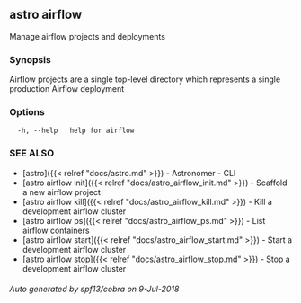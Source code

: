 ## astro airflow

Manage airflow projects and deployments

### Synopsis

Airflow projects are a single top-level directory which represents a single production Airflow deployment

### Options

```
  -h, --help   help for airflow
```

### SEE ALSO

* [astro]({{< relref "docs/astro.md" >}})	 - Astronomer - CLI
* [astro airflow init]({{< relref "docs/astro_airflow_init.md" >}})	 - Scaffold a new airflow project
* [astro airflow kill]({{< relref "docs/astro_airflow_kill.md" >}})	 - Kill a development airflow cluster
* [astro airflow ps]({{< relref "docs/astro_airflow_ps.md" >}})	 - List airflow containers
* [astro airflow start]({{< relref "docs/astro_airflow_start.md" >}})	 - Start a development airflow cluster
* [astro airflow stop]({{< relref "docs/astro_airflow_stop.md" >}})	 - Stop a development airflow cluster

###### Auto generated by spf13/cobra on 9-Jul-2018
